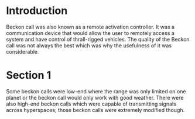 # Introduction
Beckon call was also known as a remote activation controller.
It was a communication device that would allow the user to remotely access a system and have control of thrall-rigged vehicles.
The quality of the Beckon call was not always the best which was why the usefulness of it was considerable.

# Section 1
Some beckon calls were low-end where the range was only limited on one planet or the beckon call would only work with good weather.
There were also high-end beckon calls which were capable of transmitting signals across hyperspaces; those beckon calls were extremely modified though.